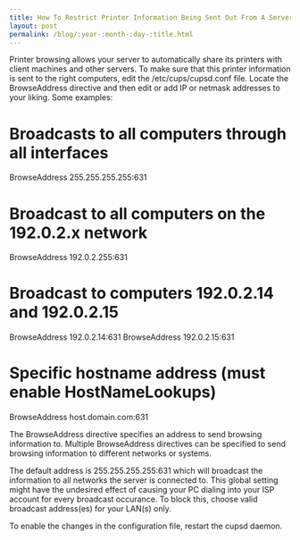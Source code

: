 ```yaml
---
title: How To Restrict Printer Information Being Sent Out From A Server
layout: post
permalink: /blog/:year-:month-:day-:title.html
---
```


Printer browsing allows your server to automatically share its printers with client machines and other servers. To make sure that this printer information is sent to the right computers, edit the /etc/cups/cupsd.conf file. Locate the BrowseAddress directive and then edit or add IP or netmask addresses to your liking. Some examples:

 # Broadcasts to all computers through all interfaces
 
 BrowseAddress 255.255.255.255:631
 
 # Broadcast to all computers on the 192.0.2.x network
 
 BrowseAddress 192.0.2.255:631
 
 # Broadcast to computers 192.0.2.14 and 192.0.2.15
 
 BrowseAddress 192.0.2.14:631
 BrowseAddress 192.0.2.15:631
 
 # Specific hostname address (must enable HostNameLookups)
 
 BrowseAddress host.domain.com:631
The BrowseAddress directive specifies an address to send browsing information to. Multiple BrowseAddress directives can be specified to send browsing information to different networks or systems.The default address is 255.255.255.255:631 which will broadcast the information to all networks the server is connected to. This global setting might have the undesired effect of causing your PC dialing into your ISP account for every broadcast occurance. To block this, choose valid broadcast address(es) for your LAN(s) only.To enable the changes in the configuration file, restart the cupsd daemon.
